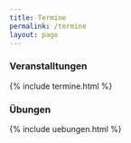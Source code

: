 ```yaml
---
title: Termine
permalink: /termine
layout: page
---
```


### Veranstalltungen
{% include termine.html %}

### Übungen
{% include uebungen.html %}
